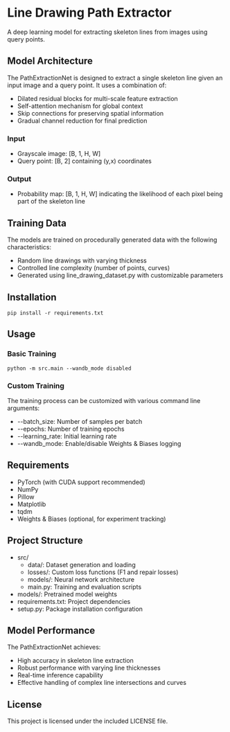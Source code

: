 # Line Drawing Path Extractor

A deep learning model for extracting skeleton lines from images using query points.

## Model Architecture

The PathExtractionNet is designed to extract a single skeleton line given an input image and a query point. It uses a combination of:

- Dilated residual blocks for multi-scale feature extraction
- Self-attention mechanism for global context
- Skip connections for preserving spatial information
- Gradual channel reduction for final prediction

### Input
- Grayscale image: [B, 1, H, W]
- Query point: [B, 2] containing (y,x) coordinates

### Output
- Probability map: [B, 1, H, W] indicating the likelihood of each pixel being part of the skeleton line

## Training Data

The models are trained on procedurally generated data with the following characteristics:
- Random line drawings with varying thickness
- Controlled line complexity (number of points, curves)
- Generated using line_drawing_dataset.py with customizable parameters

## Installation
`pip install -r requirements.txt`

## Usage

### Basic Training
`python -m src.main --wandb_mode disabled`

### Custom Training
The training process can be customized with various command line arguments:
- --batch_size: Number of samples per batch
- --epochs: Number of training epochs
- --learning_rate: Initial learning rate
- --wandb_mode: Enable/disable Weights & Biases logging

## Requirements
- PyTorch (with CUDA support recommended)
- NumPy
- Pillow
- Matplotlib
- tqdm
- Weights & Biases (optional, for experiment tracking)

## Project Structure
- src/
  - data/: Dataset generation and loading
  - losses/: Custom loss functions (F1 and repair losses)
  - models/: Neural network architecture
  - main.py: Training and evaluation scripts
- models/: Pretrained model weights
- requirements.txt: Project dependencies
- setup.py: Package installation configuration

## Model Performance
The PathExtractionNet achieves:
- High accuracy in skeleton line extraction
- Robust performance with varying line thicknesses
- Real-time inference capability
- Effective handling of complex line intersections and curves

## License
This project is licensed under the included LICENSE file.

